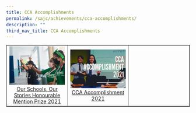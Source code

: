 ```yaml
---
title: CCA Accomplishments
permalink: /sajc/achievements/cca-accomplishments/
description: ""
third_nav_title: CCA Accomplishments
---
```

<table style="border-collapse: collapse; width: 100%;" border="1">
<tbody>
<tr>
<td style="width: 33.3333%; text-align: center;"><a href="/sajc/achievements/cca-accomplishments/our-schools-our-stories-honourable-mention-prize-2021"><img src="/images/ccaa1.jpg"></a><a href="/sajc/achievements/cca-accomplishments/our-schools-our-stories-honourable-mention-prize-2021">Our Schools, Our Stories Honourable Mention Prize 2021</a></td>
<td style="width: 33.3333%; text-align: center;"><a href="/sajc/achievements/cca-accomplishments/cca-accomplishment-2021"><img src="/images/ccaa2.jpg"></a><a href="/sajc/achievements/cca-accomplishments/cca-accomplishment-2021">CCA Accomplishment 2021</a></td>
<td style="width: 33.3333%; text-align: center;">&nbsp;</td>
</tr>
</tbody>
</table>